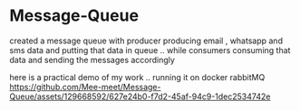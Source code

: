 # Message-Queue
created a message queue with producer producing email , whatsapp and sms data and putting that data in queue .. while consumers consuming that data and sending the messages accordingly

here is a practical demo of my work .. running it on docker rabbitMQ
https://github.com/Mee-meet/Message-Queue/assets/129668592/627e24b0-f7d2-45af-94c9-1dec2534742e
